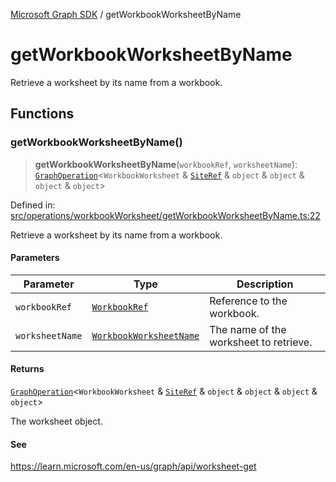 [Microsoft Graph SDK](README.md) / getWorkbookWorksheetByName

# getWorkbookWorksheetByName

Retrieve a worksheet by its name from a workbook.

## Functions

### getWorkbookWorksheetByName()

> **getWorkbookWorksheetByName**(`workbookRef`, `worksheetName`): [`GraphOperation`](GraphOperation.md#graphoperation)\<`WorkbookWorksheet` & [`SiteRef`](Site-1.md#siteref) & `object` & `object` & `object` & `object`\>

Defined in: [src/operations/workbookWorksheet/getWorkbookWorksheetByName.ts:22](https://github.com/Future-Secure-AI/microsoft-graph/blob/main/src/operations/workbookWorksheet/getWorkbookWorksheetByName.ts#L22)

Retrieve a worksheet by its name from a workbook.

#### Parameters

| Parameter | Type | Description |
| ------ | ------ | ------ |
| `workbookRef` | [`WorkbookRef`](Workbook.md#workbookref) | Reference to the workbook. |
| `worksheetName` | [`WorkbookWorksheetName`](WorkbookWorksheet-1.md#workbookworksheetname) | The name of the worksheet to retrieve. |

#### Returns

[`GraphOperation`](GraphOperation.md#graphoperation)\<`WorkbookWorksheet` & [`SiteRef`](Site-1.md#siteref) & `object` & `object` & `object` & `object`\>

The worksheet object.

#### See

https://learn.microsoft.com/en-us/graph/api/worksheet-get
